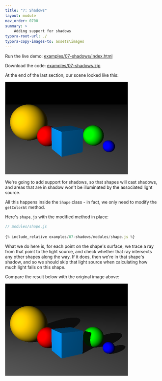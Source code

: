 ```yaml
---
title: "7: Shadows"
layout: module
nav_order: 0700
summary: >
    Adding support for shadows
typora-root-url: ./
typora-copy-images-to: assets\images
---
```


Run the live demo: [examples/07-shadows/index.html](examples/07-shadows/index.html)

Download the code: [examples/07-shadows.zip](examples/07-shadows.zip)

At the end of the last section, our scene looked like this:

![image-20220320011118565](assets/images/image-20220320011118565.png)

We're going to add support for shadows, so that shapes will cast shadows, and areas that are in shadow won't be illuminated by the associated light source.

All this happens inside the `Shape` class - in fact, we only need to modify the `getColorAt` method. 

Here's `shape.js` with the modified method in place:

```javascript
// modules/shape.js

{% include_relative examples/07-shadows/modules/shape.js %}
```

What we do here is, for each point on the shape's surface, we trace a ray from that point to the light source, and check whether that ray intersects any other shapes along the way. If it does, then we're in that shape's shadow, and so we should skip that light source when calculating how much light falls on this shape.

Compare the result below with the original image above:

![image-20220320012307359](assets/images/image-20220320012307359.png)





